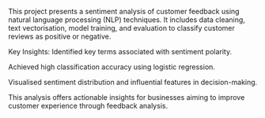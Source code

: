 This project presents a sentiment analysis of customer feedback using natural language processing (NLP) techniques. It includes data cleaning, text vectorisation, model training, and evaluation to classify customer reviews as positive or negative.

Key Insights:
Identified key terms associated with sentiment polarity.

Achieved high classification accuracy using logistic regression.

Visualised sentiment distribution and influential features in decision-making.

This analysis offers actionable insights for businesses aiming to improve customer experience through feedback analysis.
